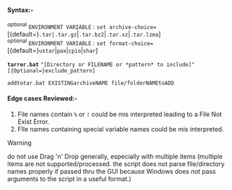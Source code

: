 #### Syntax:-
<SUP>optional</SUP> `ENVIRONMENT VARIABLE` : `set archive-choice=`[{default=}`.tar|.tar.gz`|`.tar.bz2`|`.tar.xz`|`.tar.lzma`]<br>
<SUP>optional</SUP> `ENVIRONMENT VARIABLE` : `set format-choice=`[{default=}`ustar`|`pax`|`cpio`|`shar`]

<b>`tarrer.bat`</b> `"[Directory or FILENAME or *pattern* to include]"` `[{Optional=}exclude_pattern]`

`addtotar.bat EXISTINGarchiveNAME file/folderNAMEtoADD`

#### Edge cases Reviewed:-
1. File names contain `%` or `!` could be mis interpreted leading to a File Not Exist Error.
2. FIle names containing special variable names could be mis interpreted.

>[!WARNING]
do not use Drag 'n' Drop generally, especially with multiple items (multiple items are not supported/processed. the script does not parse file/directory names properly if passed thru the GUI because Windows does not pass arguments to the script in a useful format.)
